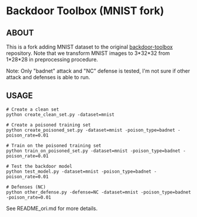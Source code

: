# Backdoor Toolbox (MNIST fork)

## ABOUT

This is a fork adding MNIST dataset to the original [backdoor-toolbox](https://github.com/vtu81/backdoor-toolbox) repository. Note that we transform MNIST images to 3\*32\*32 from 1\*28\*28 in preprocessing procedure.

Note: Only "badnet" attack and "NC" defense is tested, I'm not sure if other attack and defenses is able to run. 

## USAGE

```
# Create a clean set
python create_clean_set.py -dataset=mnist

# Create a poisoned training set
python create_poisoned_set.py -dataset=mnist -poison_type=badnet -poison_rate=0.01

# Train on the poisoned training set
python train_on_poisoned_set.py -dataset=mnist -poison_type=badnet -poison_rate=0.01

# Test the backdoor model
python test_model.py -dataset=mnist -poison_type=badnet -poison_rate=0.01

# Defenses (NC)
python other_defense.py -defense=NC -dataset=mnist -poison_type=badnet -poison_rate=0.01

```

See README_ori.md for more details.

